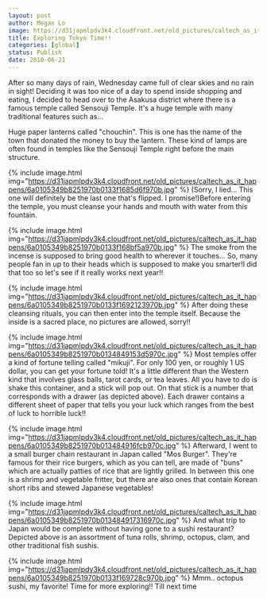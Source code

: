 ```yaml
---
layout: post
author: Megan Lo
image: https://d31japmlpdv3k4.cloudfront.net/old_pictures/caltech_as_it_happens/6a0105349b8251970b0134848fc0bf970c.jpg
title: Exploring Tokyo Time!!
categories: [global]
status: Publish
date: 2010-06-21
---
```


After so many days of rain, Wednesday came full of clear skies and no rain in sight! Deciding it was too nice of a day to spend inside shopping and eating, I decided to head over to the Asakusa district where there is a famous temple called Sensouji Temple. It's a huge temple with many traditional features such as...

Huge paper lanterns called "chouchin". This is one has the name of the town that donated the money to buy the lantern. These kind of lamps are often found in temples like the Sensouji Temple right before the main structure.


{% include image.html img="https://d31japmlpdv3k4.cloudfront.net/old_pictures/caltech_as_it_happens/6a0105349b8251970b0133f1685d6f970b.jpg" %}
(Sorry, I lied... This one will definitely be the last one that's flipped. I promise!)Before entering the temple, you must cleanse your hands and mouth with water from this fountain.


{% include image.html img="https://d31japmlpdv3k4.cloudfront.net/old_pictures/caltech_as_it_happens/6a0105349b8251970b0133f168bf5a970b.jpg" %}
The smoke from the incense is supposed to bring good health to wherever it touches... So, many people fan in up to their heads which is supposed to make you smarter!I did that too so let's see if it really works next year!!


{% include image.html img="https://d31japmlpdv3k4.cloudfront.net/old_pictures/caltech_as_it_happens/6a0105349b8251970b0133f1692123970b.jpg" %}
After doing these cleansing rituals, you can then enter into the temple itself. Because the inside is a sacred place, no pictures are allowed, sorry!!


{% include image.html img="https://d31japmlpdv3k4.cloudfront.net/old_pictures/caltech_as_it_happens/6a0105349b8251970b0134849153d5970c.jpg" %}
Most temples offer a kind of fortune telling called "mikuji". For only 100 yen, or roughly 1 US dollar, you can get your fortune told! It's a little different than the Western kind that involves glass balls, tarot cards, or tea leaves. All you have to do is shake this container, and a stick will pop out. On that stick is a number that corresponds with a drawer (as depicted above). Each drawer contains a different sheet of paper that tells you your luck which ranges from the best of luck to horrible luck!!


{% include image.html img="https://d31japmlpdv3k4.cloudfront.net/old_pictures/caltech_as_it_happens/6a0105349b8251970b013484916fcb970c.jpg" %}
Afterward, I went to a small burger chain restaurant in Japan called "Mos Burger". They're famous for their rice burgers, which as you can tell, are made of "buns" which are actually patties of rice that are lightly grilled. In between this one is a shrimp and vegetable fritter, but there are also ones that contain Korean short ribs and stewed Japanese vegetables!


{% include image.html img="https://d31japmlpdv3k4.cloudfront.net/old_pictures/caltech_as_it_happens/6a0105349b8251970b013484917316970c.jpg" %}
And what trip to Japan would be complete without having gone to a sushi restaurant? Depicted above is an assortment of tuna rolls, shrimp, octopus, clam, and other traditional fish sushis.


{% include image.html img="https://d31japmlpdv3k4.cloudfront.net/old_pictures/caltech_as_it_happens/6a0105349b8251970b0133f169728c970b.jpg" %}
Mmm.. octopus sushi, my favorite!
Time for more exploring!! Till next time
